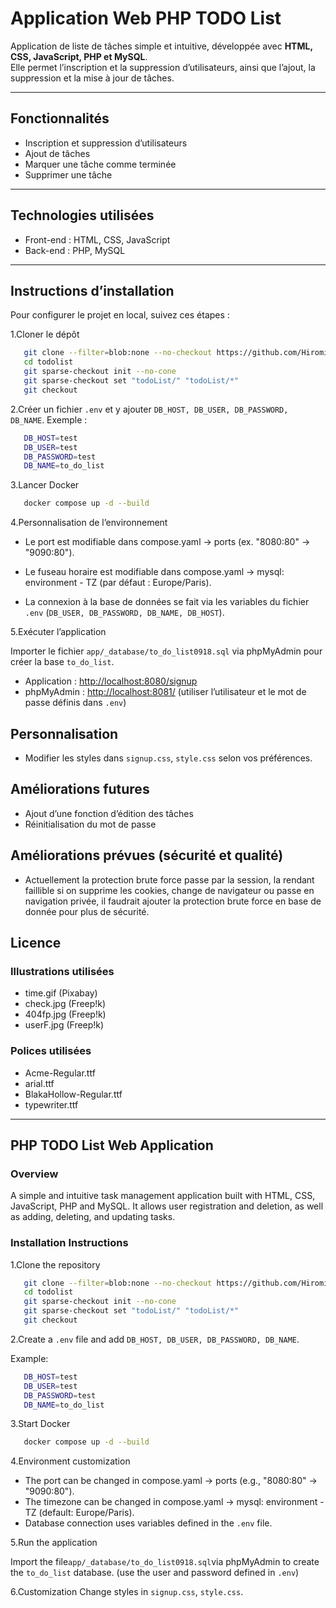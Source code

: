 # Application Web PHP TODO List

Application de liste de tâches simple et intuitive, développée avec **HTML, CSS, JavaScript, PHP et MySQL**.  
Elle permet l’inscription et la suppression d’utilisateurs, ainsi que l’ajout, la suppression et la mise à jour de tâches.

---

## Fonctionnalités

- Inscription et suppression d’utilisateurs  
- Ajout de tâches  
- Marquer une tâche comme terminée  
- Supprimer une tâche  

---

## Technologies utilisées

- Front-end : HTML, CSS, JavaScript  
- Back-end : PHP, MySQL  

---

## Instructions d’installation

Pour configurer le projet en local, suivez ces étapes :

1.Cloner le dépôt  

```bash
   git clone --filter=blob:none --no-checkout https://github.com/Hiromi-k57/DWWM2025.git todolist
   cd todolist
   git sparse-checkout init --no-cone
   git sparse-checkout set "todoList/" "todoList/*"
   git checkout
   ```

2.Créer un fichier `.env` et y ajouter `DB_HOST, DB_USER, DB_PASSWORD, DB_NAME`.
Exemple :

```bash
   DB_HOST=test
   DB_USER=test
   DB_PASSWORD=test
   DB_NAME=to_do_list
```

3.Lancer Docker

```bash
   docker compose up -d --build
   ```

4.Personnalisation de l’environnement

- Le port est modifiable dans compose.yaml → ports (ex. "8080:80" → "9090:80").

- Le fuseau horaire est modifiable dans compose.yaml → mysql: environment - TZ (par défaut : Europe/Paris).

- La connexion à la base de données se fait via les variables du fichier `.env` (`DB_USER, DB_PASSWORD, DB_NAME, DB_HOST`).
  
5.Exécuter l’application

Importer le fichier `app/_database/to_do_list0918.sql` via phpMyAdmin pour créer la base `to_do_list`.

- Application : [http://localhost:8080/signup](http://localhost:8080/signup)
- phpMyAdmin : [http://localhost:8081/](http://localhost:8081/)
  (utiliser l’utilisateur et le mot de passe définis dans `.env`)

## Personnalisation

- Modifier les styles dans `signup.css`, `style.css` selon vos préférences.

## Améliorations futures

- Ajout d’une fonction d’édition des tâches
- Réinitialisation du mot de passe
  
## Améliorations prévues (sécurité et qualité)

- Actuellement la protection brute force passe par la session, la rendant faillible si on supprime les cookies, change de navigateur ou passe en navigation privée, il faudrait ajouter la protection brute force en base de donnée pour plus de sécurité.
  
## Licence

### Illustrations utilisées

- time.gif (Pixabay)
- check.jpg (Freep!k)
- 404fp.jpg (Freep!k)
- userF.jpg (Freep!k)

### Polices utilisées

- Acme-Regular.ttf
- arial.ttf
- BlakaHollow-Regular.ttf
- typewriter.ttf

---

## PHP TODO List Web Application

### Overview

A simple and intuitive task management application built with HTML, CSS, JavaScript, PHP and MySQL.
It allows user registration and deletion, as well as adding, deleting, and updating tasks.

### Installation Instructions

1.Clone the repository

```bash
   git clone --filter=blob:none --no-checkout https://github.com/Hiromi-k57/DWWM2025.git todolist
   cd todolist
   git sparse-checkout init --no-cone
   git sparse-checkout set "todoList/" "todoList/*"
   git checkout
   ```

2.Create a  `.env`  file and add `DB_HOST, DB_USER, DB_PASSWORD, DB_NAME`.

Example:

```bash
   DB_HOST=test
   DB_USER=test
   DB_PASSWORD=test
   DB_NAME=to_do_list
```

3.Start Docker

```bash
   docker compose up -d --build
   ```

4.Environment customization

- The port can be changed in compose.yaml → ports (e.g., "8080:80" → "9090:80").
- The timezone can be changed in compose.yaml → mysql: environment - TZ (default: Europe/Paris).
- Database connection uses variables defined in the `.env` file.

5.Run the application

Import the file`app/_database/to_do_list0918.sql`via phpMyAdmin to create the `to_do_list` database.
(use the user and password defined in `.env`)

6.Customization
Change styles in `signup.css`, `style.css`.
